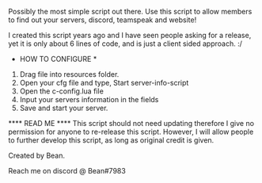 Possibly the most simple script out there. Use this script to allow members to find out your servers, discord, teamspeak and website!

I created this script years ago and I have seen people asking for a release, yet it is only about 6 lines of code, and is just a client sided approach. :/

* HOW TO CONFIGURE *
1) Drag file into resources folder.
2) Open your cfg file and type, Start server-info-script
3) Open the c-config.lua file
4) Input your servers information in the fields
5) Save and start your server. 


**** READ ME ****
This script should not need updating therefore I give no permission for anyone to re-release this script. However, I will allow people to further develop this script, as long as original credit is given.

Created by Bean.

Reach me on discord @ Bean#7983

